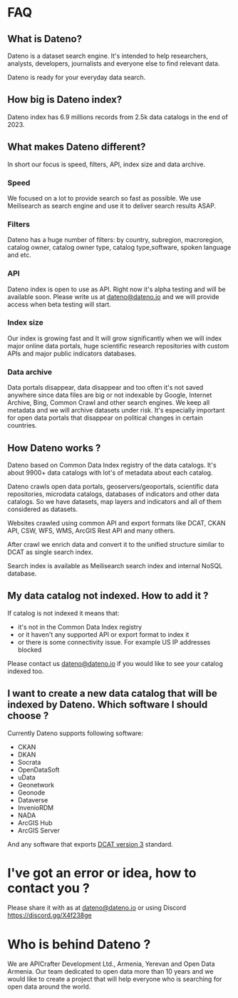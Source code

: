# FAQ

## What is Dateno?

Dateno is a dataset search engine. It's intended to help researchers, analysts, developers, journalists and everyone else to find relevant data.

Dateno is ready for your everyday data search.

## How big is Dateno index?

Dateno index has 6.9 millions records from 2.5k data catalogs in the end of 2023. 


## What makes Dateno different?

In short our focus is speed, filters, API, index size and data archive. 

### Speed
We focused on a lot to provide search so fast as possible. We use Meilisearch as search engine and use it to deliver search results ASAP. 

### Filters
Dateno has a huge number of filters: by country, subregion, macroregion, catalog owner, catalog owner type, catalog type,software, spoken language and etc. 

### API

Dateno index is open to use as API. Right now it's alpha testing and will be available soon. Please write us at dateno@dateno.io and we will provide access when beta testing will start.

### Index size

Our index is growing fast and It will grow significantly when we will index major online data portals, huge scientific research repositories with custom APIs and major public indicators databases. 

### Data archive

Data portals disappear, data disappear and too often it's not saved anywhere since data files are big or not indexable by Google, Internet Archive, Bing, Common Crawl and other search engines. We keep all metadata and we will archive datasets under risk. It's especially important for open data portals that disappear on political changes in certain countries.

## How Dateno works ?

Dateno based on Common Data Index registry of the data catalogs. It's about 9900+ data catalogs with lot's of metadata about each catalog. 

Dateno crawls open data portals, geoservers/geoportals, scientific data repositories, microdata catalogs, databases of indicators and other data catalogs. So we have datasets, map layers and indicators and all of them considered as datasets.

Websites crawled using common API and export formats like DCAT, CKAN API, CSW, WFS, WMS, ArcGIS Rest API and many others. 

After crawl we enrich data and convert it to the unified structure similar to DCAT as single search index. 

Search index is available as Meilisearch search index and internal  NoSQL database. 

## My data catalog not indexed. How to add it ?

If catalog is not indexed it means that:
- it's not in the Common Data Index registry
- or it haven't any supported API or export format to index it
- or there is some connectivity issue. For example US IP addresses blocked

Please contact us dateno@dateno.io if you would like to see your catalog indexed too.

## I want to create a new data catalog that will be indexed by Dateno. Which software I should choose ?

Currently Dateno supports following software:
- CKAN
- DKAN
- Socrata
- OpenDataSoft
- uData
- Geonetwork
- Geonode
- Dataverse
- InvenioRDM
- NADA
- ArcGIS Hub
- ArcGIS Server

And any software that exports [DCAT version 3](https://www.w3.org/TR/vocab-dcat-3/) standard.


# I've got an error or idea, how to contact you ?

Please share it with as at dateno@dateno.io or using Discord https://discord.gg/X4f238ge

# Who is behind Dateno ?

We are APICrafter Development Ltd., Armenia, Yerevan and Open Data Armenia. Our team dedicated to open data more than 10 years and we would like to create a project that will help everyone who is searching for open data around the world.

